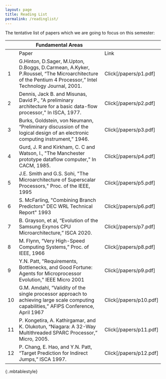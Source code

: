```yaml
---
layout: page
title: Reading List
permalink: /readinglist/
---
```


The tentative list of papers which we are going to focus on this semester:


|    	| Fundamental Areas                                                                                                                                       	|                        	|
|----	|---------------------------------------------------------------------------------------------------------------------------------------------------------	|------------------------	|
|    	|                                                                          Paper                                                                          	|          Link          	|
|  1 	| G.Hinton, D.Sager, M.Upton, D.Boggs, D.Carmean, A.Kyker, P.Roussel, “The Microarchitecture of the Pentium 4 Processor,” Intel Technology Journal, 2001. 	| Click[/papers/p1.pdf]  	|
|  2 	| Dennis, Jack B. and Misunas, David P., "A preliminary architecture for a basic data-flow processor," In ISCA, 1977.                                     	| Click[/papers/p2.pdf]  	|
|  3 	| Burks, Goldstein, von Neumann, “Preliminary discussion of the logical design of an electronic computing instrument,” 1946.                              	| Click[/papers/p3.pdf]  	|
|  4 	| Gurd, J. R and Kirkham, C. C and Watson, I., "The Manchester prototype dataflow computer," In CACM, 1985.                                               	| Click[/papers/p4.pdf]  	|
|  5 	| J.E. Smith and G.S. Sohi, "The Microarchitecture of Superscalar Processors," Proc. of the IEEE, 1995                                                    	| Click[/papers/p5.pdf]  	|
|  6 	| S. McFarling, "Combining Branch Predictors" DEC WRL Technical Report" 1993                                                                              	| Click[/papers/p6.pdf]  	|
|  7 	| B. Grayson, et al, “Evolution of the Samsung Exynos CPU Microarchitecture,” ISCA 2020.                                                                  	| Click[/papers/p7.pdf]  	|
|  8 	| M. Flynn, “Very High-Speed Computing Systems,” Proc. of IEEE, 1966                                                                                      	| Click[/papers/p8.pdf]  	|
|  9 	| Y.N. Patt, "Requirements, Bottlenecks, and Good Fortune: Agents for Microprocessor Evolution," IEEE Micro 2001                                          	| Click[/papers/p9.pdf]  	|
| 10 	| G.M. Amdahl, “Validity of the single processor approach to achieving large scale computing capabilities,” AFIPS Conference, April 1967                  	| Click[/papers/p10.pdf] 	|
| 11 	| P. Kongetira, A. Kathirgamar, and K. Olukotun, “Niagara: A 32-Way Multithreaded SPARC Processor,” Micro, 2005.                                          	| Click[/papers/p11.pdf] 	|
| 12 	| P. Chang, E. Hao, and Y.N. Patt, “Target Prediction for Indirect Jumps,” ISCA 1997.                                                                     	| Click[/papers/p12.pdf] 	|
{:.mbtablestyle}
